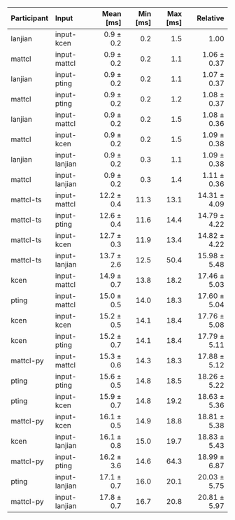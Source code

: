 | Participant | Input | Mean [ms] | Min [ms] | Max [ms] | Relative |
|:---|:---|---:|---:|---:|---:|
| lanjian | input-kcen | 0.9 ± 0.2 | 0.2 | 1.5 | 1.00 |
| mattcl | input-mattcl | 0.9 ± 0.2 | 0.2 | 1.1 | 1.06 ± 0.37 |
| lanjian | input-pting | 0.9 ± 0.2 | 0.2 | 1.1 | 1.07 ± 0.37 |
| mattcl | input-pting | 0.9 ± 0.2 | 0.2 | 1.2 | 1.08 ± 0.37 |
| lanjian | input-mattcl | 0.9 ± 0.2 | 0.2 | 1.5 | 1.08 ± 0.36 |
| mattcl | input-kcen | 0.9 ± 0.2 | 0.2 | 1.5 | 1.09 ± 0.38 |
| lanjian | input-lanjian | 0.9 ± 0.2 | 0.3 | 1.1 | 1.09 ± 0.38 |
| mattcl | input-lanjian | 0.9 ± 0.2 | 0.3 | 1.4 | 1.11 ± 0.36 |
| mattcl-ts | input-mattcl | 12.2 ± 0.4 | 11.3 | 13.1 | 14.31 ± 4.09 |
| mattcl-ts | input-pting | 12.6 ± 0.4 | 11.6 | 14.4 | 14.79 ± 4.22 |
| mattcl-ts | input-kcen | 12.7 ± 0.3 | 11.9 | 13.4 | 14.82 ± 4.22 |
| mattcl-ts | input-lanjian | 13.7 ± 2.6 | 12.5 | 50.4 | 15.98 ± 5.48 |
| kcen | input-mattcl | 14.9 ± 0.7 | 13.8 | 18.2 | 17.46 ± 5.03 |
| pting | input-mattcl | 15.0 ± 0.5 | 14.0 | 18.3 | 17.60 ± 5.04 |
| kcen | input-kcen | 15.2 ± 0.5 | 14.1 | 18.4 | 17.76 ± 5.08 |
| kcen | input-pting | 15.2 ± 0.7 | 14.1 | 18.4 | 17.79 ± 5.11 |
| mattcl-py | input-mattcl | 15.3 ± 0.6 | 14.3 | 18.3 | 17.88 ± 5.12 |
| pting | input-pting | 15.6 ± 0.5 | 14.8 | 18.5 | 18.26 ± 5.22 |
| pting | input-kcen | 15.9 ± 0.7 | 14.8 | 19.2 | 18.63 ± 5.36 |
| mattcl-py | input-kcen | 16.1 ± 0.5 | 14.9 | 18.8 | 18.81 ± 5.38 |
| kcen | input-lanjian | 16.1 ± 0.8 | 15.0 | 19.7 | 18.83 ± 5.43 |
| mattcl-py | input-pting | 16.2 ± 3.6 | 14.6 | 64.3 | 18.99 ± 6.87 |
| pting | input-lanjian | 17.1 ± 0.7 | 16.0 | 20.1 | 20.03 ± 5.75 |
| mattcl-py | input-lanjian | 17.8 ± 0.7 | 16.7 | 20.8 | 20.81 ± 5.97 |
